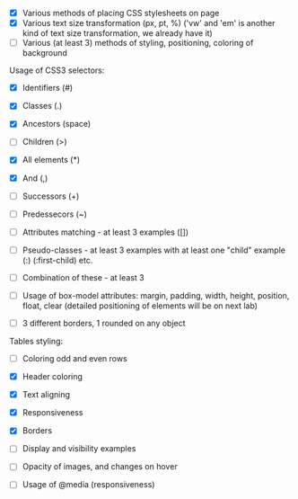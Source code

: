 - [x] Various methods of placing CSS stylesheets on page
- [x] Various text size transformation (px, pt, %)   ('vw' and 'em' is another kind of text size transformation, we already have it)
- [ ] Various (at least 3) methods of styling, positioning, coloring of background 

Usage of CSS3 selectors:

- [x] Identifiers (#)
- [x] Classes (.)
- [x] Ancestors (space)
- [ ] Children (>)
- [x] All elements (\*)
- [x] And (,)
- [ ] Successors (+)
- [ ] Predessecors (~)
- [ ] Attributes matching - at least 3 examples ([])
- [ ] Pseudo-classes - at least 3 examples with at least one "child" example (:) (:first-child) etc.
- [ ] Combination of these - at least 3

- [ ] Usage of box-model attributes: margin, padding, width, height, position, float, clear (detailed positioning of elements will be on next lab)
- [ ] 3 different borders, 1 rounded on any object

Tables styling:
- [ ]  Coloring odd and even rows
- [x]    Header coloring
- [x]    Text aligning
- [x]    Responsiveness
- [x]    Borders

- [ ] Display and visibility examples
- [ ] Opacity of images, and changes on hover
- [ ] Usage of @media (responsiveness)
